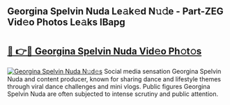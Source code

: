 ## Georgina Spelvin Nuda Le𝚊k𝚎d N𝚞𝚍e - Part-ZEG Vid𝚎o Photos Le𝚊ks IBapg

# <h2><a href="http://fbcdfj.evod.top/?m=Georgina+Spelvin+Nuda">🔗 👉🔴 Georgina Spelvin Nuda Vid𝚎o Ph𝚘t𝚘s</a></h2>

[![Georgina Spelvin Nuda N𝚞d𝚎s](https://i.imgur.com/8V9OHl7.gif)](http://fbcdfj.evod.top/?m=Georgina+Spelvin+Nuda)
Social media sensation Georgina Spelvin Nuda and content producer, known for sharing dance and lifestyle themes through viral dance challenges and mini vlogs. Public figures Georgina Spelvin Nuda are often subjected to intense scrutiny and public attention. 
